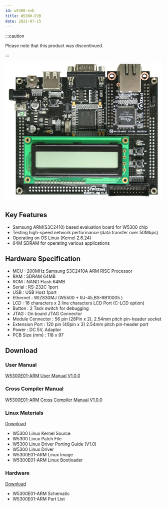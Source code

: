```yaml
---
id: w5300-evb
title: W5300-EVB
date: 2021-07-15
---
```


:::caution

Please note that this product was discontinued.

:::

![](/img/products/w5300/W5300E01-ARM1.jpg)

## Key Features

- Samsung ARM(S3C2410) based evaluation board for W5300 chip
- Testing high-speed network performance (data transfer over 50Mbps)
- Operating on OS Linux (Kernel 2.6.24)
- 64M SDRAM for operating various applications

## Hardware Specification

- MCU : 200MHz Samsung S3C2410A ARM RISC Processor
- RAM : SDRAM 64MB
- ROM : NAND Flash 64MB
- Serial : RS-232C 1port
- USB : USB Host 1port
- Ethernet : WIZ830MJ (W5500 + RJ-45,BS-RB10005 )
- LCD : 16 characters x 2 line characters LCD Port  (C-LCD option)
- Button : 2 Tack switch for debugging
- JTAG : On board JTAG Connector
- Module Connector : 56 pin (28Pin x 2), 2.54mm pitch pin-header socket
- Extension Port : 120 pin (40pin x 3) 2.54mm pitch pin-header port
- Power : DC 5V, Adaptor
- PCB Size (mm) : 118 x 97

## Download

### User Manual

<a href="/img/products/w5300/W5300E01-ARM_Manual_V1.0_eng.pdf" target="_blank">W5300E01-ARM User Manual V1.0.0</a>

### Cross Compiler Manual

<a href="/img/products/w5300/W5300E01-ARM_Cross_Compiler_Manual_V1.0_eng.pdf" target="_blank">W5300E01-ARM Cross Compiler Manual V1.0.0</a>

### Linux Materials

<a href="/img/products/w5300/w5300e01-arm_linux.zip" target="_blank">Download</a>

* W5300 Linux Kernel Source
* W5300 Linux Patch File
* W5300 Linux Driver Porting Guide (V1.0)
* W5300 Linux Driver
* W5300E01-ARM Linux Image
* W5300E01-ARM Linux Bootloader

### Hardware

<a href="/img/products/w5300/W5300E01_ARM_HW.zip" target="_blank">Download</a>

* W5300E01-ARM Schematic
* W5300E01-ARM Part List